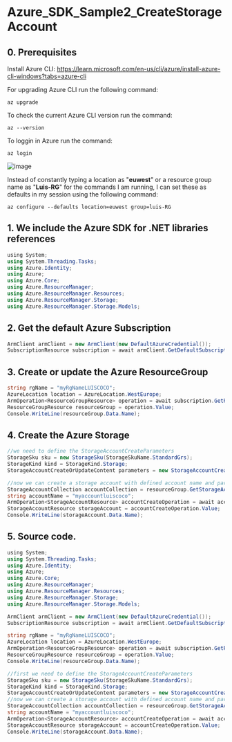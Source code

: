 # Azure_SDK_Sample2_CreateStorageAccount

## 0. Prerequisites

Install Azure CLI: https://learn.microsoft.com/en-us/cli/azure/install-azure-cli-windows?tabs=azure-cli

For upgrading Azure CLI run the following command:

```
az upgrade
```

To check the current Azure CLI version run the command:

```
az --version
```

To loggin in Azure run the command:

```
az login
```

![image](https://github.com/luiscoco/Azure_SDK_Sample2_CreateStorageAccount/assets/32194879/493bc6a4-5e11-4069-9cba-9cad96e6f7d1)


Instead of constantly typing a location as "**euwest**" or a resource group name as "**Luis-RG**" for the commands I am running, I can set these as defaults in my session using the following command:

```
az configure --defaults location=euwest group=luis-RG
```

## 1. We include the Azure SDK for .NET libraries references

```csharp
﻿using System;
using System.Threading.Tasks;
using Azure.Identity;
using Azure;
using Azure.Core;
using Azure.ResourceManager;
using Azure.ResourceManager.Resources;
using Azure.ResourceManager.Storage;
using Azure.ResourceManager.Storage.Models;
```

## 2. Get the default Azure Subscription

```csharp
ArmClient armClient = new ArmClient(new DefaultAzureCredential());
SubscriptionResource subscription = await armClient.GetDefaultSubscriptionAsync();
```

## 3. Create or update the Azure ResourceGroup 

```csharp
string rgName = "myRgNameLUISCOCO";
AzureLocation location = AzureLocation.WestEurope;
ArmOperation<ResourceGroupResource> operation = await subscription.GetResourceGroups().CreateOrUpdateAsync(WaitUntil.Completed, rgName, new ResourceGroupData(location));
ResourceGroupResource resourceGroup = operation.Value;
Console.WriteLine(resourceGroup.Data.Name);
```

## 4. Create the Azure Storage

```csharp
//we need to define the StorageAccountCreateParameters
StorageSku sku = new StorageSku(StorageSkuName.StandardGrs);
StorageKind kind = StorageKind.Storage;
StorageAccountCreateOrUpdateContent parameters = new StorageAccountCreateOrUpdateContent(sku, kind, location);

//now we can create a storage account with defined account name and parameters
StorageAccountCollection accountCollection = resourceGroup.GetStorageAccounts();
string accountName = "myaccountluiscoco";
ArmOperation<StorageAccountResource> accountCreateOperation = await accountCollection.CreateOrUpdateAsync(WaitUntil.Completed, accountName, parameters);
StorageAccountResource storageAccount = accountCreateOperation.Value;
Console.WriteLine(storageAccount.Data.Name);
```

## 5. Source code.


```csharp
﻿using System;
using System.Threading.Tasks;
using Azure.Identity;
using Azure;
using Azure.Core;
using Azure.ResourceManager;
using Azure.ResourceManager.Resources;
using Azure.ResourceManager.Storage;
using Azure.ResourceManager.Storage.Models;

ArmClient armClient = new ArmClient(new DefaultAzureCredential());
SubscriptionResource subscription = await armClient.GetDefaultSubscriptionAsync();

string rgName = "myRgNameLUISCOCO";
AzureLocation location = AzureLocation.WestEurope;
ArmOperation<ResourceGroupResource> operation = await subscription.GetResourceGroups().CreateOrUpdateAsync(WaitUntil.Completed, rgName, new ResourceGroupData(location));
ResourceGroupResource resourceGroup = operation.Value;
Console.WriteLine(resourceGroup.Data.Name);

//first we need to define the StorageAccountCreateParameters
StorageSku sku = new StorageSku(StorageSkuName.StandardGrs);
StorageKind kind = StorageKind.Storage;
StorageAccountCreateOrUpdateContent parameters = new StorageAccountCreateOrUpdateContent(sku, kind, location);
//now we can create a storage account with defined account name and parameters
StorageAccountCollection accountCollection = resourceGroup.GetStorageAccounts();
string accountName = "myaccountluiscoco";
ArmOperation<StorageAccountResource> accountCreateOperation = await accountCollection.CreateOrUpdateAsync(WaitUntil.Completed, accountName, parameters);
StorageAccountResource storageAccount = accountCreateOperation.Value;
Console.WriteLine(storageAccount.Data.Name);
```
